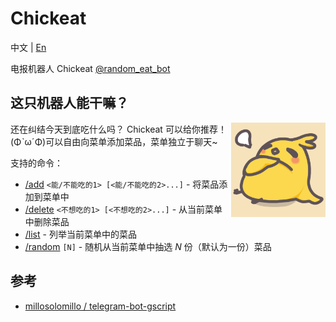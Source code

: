 # Chickeat

中文 | [En](README-en.md)

电报机器人 Chickeat [@random_eat_bot](https://t.me/random_eat_bot)

## 这只机器人能干嘛？

<img align="right" alt="机器人头像" width="30%" src="img/botpic.png">

还在纠结今天到底吃什么吗？ Chickeat 可以给你推荐！(ΦˋωˊΦ)可以自由向菜单添加菜品，菜单独立于聊天~

支持的命令：

- [/add](#) `<能/不能吃的1> [<能/不能吃的2>...]` - 将菜品添加到菜单中
- [/delete](#) `<不想吃的1> [<不想吃的2>...]` - 从当前菜单中删除菜品
- [/list](#) - 列举当前菜单中的菜品
- [/random](#) `[N]` - 随机从当前菜单中抽选 _N_ 份（默认为一份）菜品

## 参考

- [millosolomillo / telegram-bot-gscript](https://github.com/millosolomillo/telegram-bot-gscript)